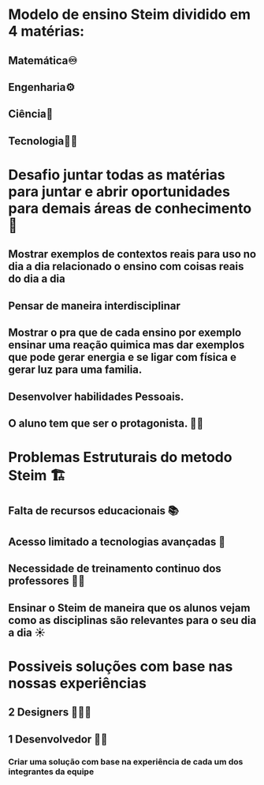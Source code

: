 # Modelo de ensino Steim dividido em 4 matérias:

## Matemática♾️
## Engenharia⚙️
## Ciência🧬
## Tecnologia👨‍💻

# Desafio juntar todas as matérias para juntar e abrir oportunidades para demais áreas de conhecimento 🤯

## Mostrar exemplos de contextos reais para uso no dia a dia relacionado o ensino com coisas reais do dia a dia

## Pensar de maneira interdisciplinar

## Mostrar o pra que de cada ensino por exemplo ensinar uma reação quimica mas dar exemplos que pode gerar energia e se ligar com física e gerar luz para uma familia.

## Desenvolver habilidades Pessoais.

## O aluno tem que ser o protagonista. 👨‍🎓

# Problemas Estruturais do metodo Steim 🏗️

## Falta de recursos educacionais 📚

## Acesso limitado a tecnologias avançadas 📶

## Necessidade de treinamento continuo dos professores 👨‍🏫

## Ensinar o Steim de maneira que os alunos vejam como as disciplinas são relevantes para o seu dia a dia ☀️

# Possiveis soluções com base nas nossas experiências

## 2 Designers 👩🏻‍🎨
 
## 1 Desenvolvedor 👨‍💻

### Criar uma solução com base na experiência de cada um dos integrantes da equipe